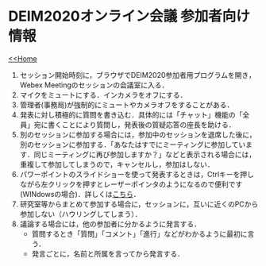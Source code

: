 # DEIM2020オンライン会議 参加者向け情報

[<<Home](README.md)

1. セッション開始時刻に，ブラウザでDEIM2020参加者用プログラムを開き，Webex Meetingのセッションの会議室に入る．
1. マイクをミュートにする．インカメラをオフにする．
1. 管理者(事務局)が強制的にミュートやカメラオフをすることがある．
1. 発表に対し積極的に質問を書き込む．具体的には「チャット」機能の「全員」宛に書くことにより質問し，発表後の質疑応答の座長を助ける．
1. 別のセッションに参加する場合には，参加中のセッションを退席した後に，別のセッションに参加する．「あなたはすでにミーティングに参加しています．同じミーティングに再び参加しますか？」などと表示される場合には，重複して参加してしまうので，キャンセルし，参加はしない．
1. パワーポイントのスライドショーを使って発表するときは，Ctrlキーを押しながら左クリックを押すとレーザーポインタのようになるので便利です(WINdowsの場合)．詳しくは<a href="https://support.office.com/ja-jp/article/%E3%83%9E%E3%82%A6%E3%82%B9%E3%82%92%E3%83%AC%E3%83%BC%E3%82%B6%E3%83%BC-%E3%83%9D%E3%82%A4%E3%83%B3%E3%82%BF%E3%83%BC%E3%81%AB%E5%A4%89%E6%9B%B4%E3%81%99%E3%82%8B-77367b36-d25b-4ed2-8c87-358bc216a1e0?fbclid=IwAR3SMjU4b0ZDf0dUGJoVcoZkNCHInEp2kq6eaMm_dut-cR7C58FO_kRtDoA" target=_blank>こちら</a>．
1. 研究室等からまとめて参加する場合に，セッションに，互いに近くのPCから参加しない（ハウリングしてしまう）．
1. 議論する場合には，他の参加者に分かるように発言する．
   - 質問するとき「質問」「コメント」「進行」などがわかるように最初に言う．
   - 発言ごとに，名前と所属を言ってから発言する．
